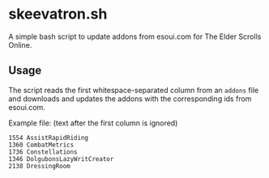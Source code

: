 # skeevatron.sh
A simple bash script to update addons from esoui.com for The Elder Scrolls Online.

## Usage
The script reads the first whitespace-separated column from an `addons` file and downloads and updates the addons with the corresponding ids from esoui.com.

Example file:
(text after the first column is ignored)
```
1554 AssistRapidRiding
1360 CombatMetrics
1736 Constellations
1346 DolgubonsLazyWritCreator
2138 DressingRoom
```
